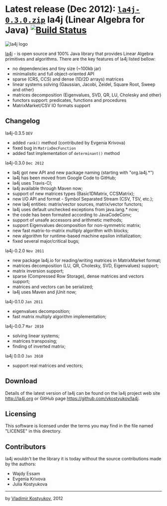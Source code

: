 Latest release (Dec 2012): <code>[la4j-0.3.0.zip](http://la4j.googlecode.com/files/la4j-0.3.0.zip)</code>
la4j (Linear Algebra for Java)  [![Build Status](https://travis-ci.org/vkostyukov/la4j.png?branch=master)](https://travis-ci.org/vkostyukov/la4j)
=============================

![la4j logo](https://raw.github.com/vkostyukov/la4j/master/la4j-logo.png) 

[la4j](http://la4j.org) - is open source and 100% Java library 
that provides Linear Algebra primitives and algorithms. There are the 
key features of la4j listed bellow:

- no dependencies and tiny size (~100kb jar)
- minimalistic and full object-oriented API
- sparse (CRS, CCS) and dense (1D/2D arrays) matrices
- linear systems solving (Gaussian, Jacobi, Zeidel, Square Root, Sweep and other)
- matrices decomposition (Eigenvalues, SVD, QR, LU, Cholesky and other)
- functors support: predicates, functions and procedures
- MatrixMarket/CSV IO formats support


Changelog
---------

la4j-0.3.5 <code>DEV</code>
 * added ```rank()``` method (contributed by Evgenia Krivova)
 * fixed bug in ```MatrixDecFunction```
 * added fast implementation of ```determinant()``` method

la4j-0.3.0 <code>Dec 2012</code>
 * la4j got new API and new package naming (starting with "org.la4j.*")
 * la4j has been moved from Google Code to GitHub;
 * la4j uses Travis-CI;
 * la4j available through Maven now;
 * support of new matrices types (Basic1DMatrix, CCSMatrix);
 * new I/O API and format - Symbol Separated Stream (CSV, TSV, etc.);
 * new la4j entities: matrix/vector sources, matrix/vector functors;
 * la4j uses default unchecked exceptions from java.lang.* now;
 * the code has been formated according to JavaCodeConv;
 * support of unsafe accessors and arithmetic methods;
 * support Eigenvalues decomposition for non-symmetric matrix;
 * new fast matrix-to-matrix multiply algorithm with blocks;
 * new algorithm for runtime-based machine epsilon initialization;
 * fixed several major/critical bugs;
  
la4j-0.2.0 <code>Nov 2011</code>
 * new package la4j.io for reading/writing matrices in MatrixMarket format;
 * matrices decomposition (LU, QR, Cholesky, SVD, Eigenvalues) support;
 * matrix inversion support;
 * sparse (Compressed Row Storage), dense matrices and vectors support;
 * matrices and vectors can be serialized;
 * la4j uses Maven and jUnit now;
 
la4j-0.1.0 <code>Jan 2011</code>
 * eigenvalues decomposition;
 * fast matrix multiply algorithm implementation;
 
la4j-0.0.7 <code>Mar 2010</code>
 * solving linear systems;
 * matrices transposing;
 * finding of inverted matrix;
 
la4j 0.0.0 <code>Jan 2010</code>
 * support real matrices and vectors;
 
 
Download
--------
 
 Details of the latest version of la4j can be found on the la4j
 project web site <http://la4j.org> or GitHub page 
 <https://github.com/vkostyukov/la4j>.
 
 
Licensing
---------
 
 This software is licensed under the terms you may find in the file 
 named "LICENSE" in this directory.
 
 
Contributors
------------

la4j wouldn't be the library it is today without the source contributions 
made by the authors:
- Wajdy Essam
- Evgenia Krivova
- Julia Kostyukova

----
by [Vladimir Kostyukov](http://vkostyukov.ru), 2012
